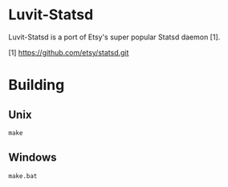 Luvit-Statsd
==================================

Luvit-Statsd is a port of Etsy's super popular Statsd daemon [1].

[1] https://github.com/etsy/statsd.git

Building
========

Unix
----

```
make
```

Windows
-------

```
make.bat
```
